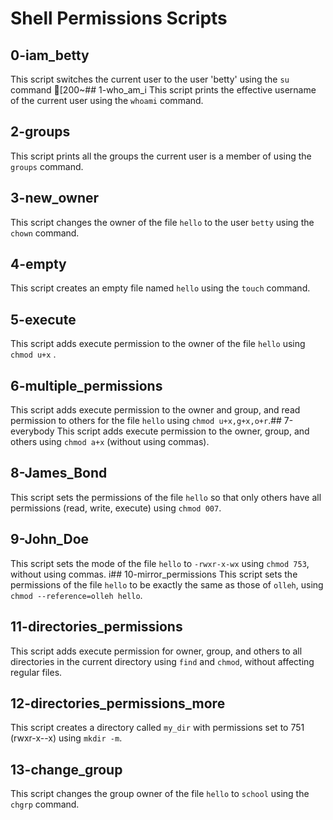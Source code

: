 # Shell Permissions Scripts

## 0-iam_betty
This script switches the current user to the user 'betty' using the `su` command 
[200~## 1-who_am_i
This script prints the effective username of the current user using the `whoami` command.
## 2-groups
This script prints all the groups the current user is a member of using the `groups` command.
## 3-new_owner
This script changes the owner of the file `hello` to the user `betty` using the `chown` command.
## 4-empty
This script creates an empty file named `hello` using the `touch` command.
## 5-execute
This script adds execute permission to the owner of the file `hello` using `chmod u+x` .
## 6-multiple_permissions
This script adds execute permission to the owner and group, and read permission to others for the file `hello` using `chmod u+x,g+x,o+r`.## 7-everybody
This script adds execute permission to the owner, group, and others using `chmod a+x` (without using commas).
## 8-James_Bond
This script sets the permissions of the file `hello` so that only others have all permissions (read, write, execute) using `chmod 007`.
## 9-John_Doe
This script sets the mode of the file `hello` to `-rwxr-x-wx` using `chmod 753`, without using commas.
i## 10-mirror_permissions
This script sets the permissions of the file `hello` to be exactly the same as those of `olleh`, using `chmod --reference=olleh hello`.
## 11-directories_permissions
This script adds execute permission for owner, group, and others to all directories in the current directory using `find` and `chmod`, without affecting regular files.
## 12-directories_permissions_more
This script creates a directory called `my_dir` with permissions set to 751 (rwxr-x--x) using `mkdir -m`.
## 13-change_group
This script changes the group owner of the file `hello` to `school` using the `chgrp` command.


